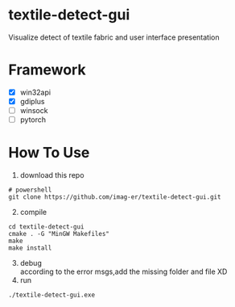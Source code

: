 # textile-detect-gui
Visualize detect of textile fabric and user interface presentation


# Framework
- [x] win32api
- [x] gdiplus
- [ ] winsock
- [ ] pytorch
# How To Use

1. download this repo  
```shell
# powershell
git clone https://github.com/imag-er/textile-detect-gui.git
```
2. compile  
```
cd textile-detect-gui  
cmake . -G "MinGW Makefiles"
make
make install
```
3. debug  
according to the error msgs,add the missing folder and file XD
4. run
```
./textile-detect-gui.exe
```